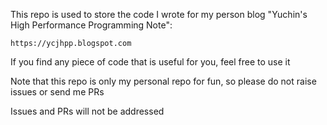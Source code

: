 This repo is used to store the code I wrote for my person blog "Yuchin's High Performance Programming Note": 

    https://ycjhpp.blogspot.com

If you find any piece of code that is useful for you, feel free to use it

Note that this repo is only my personal repo for fun, so please do not raise issues or send me PRs

Issues and PRs will not be addressed
